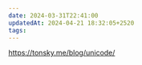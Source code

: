 ```yaml
---
date: 2024-03-31T22:41:00
updatedAt: 2024-04-21 18:32:05+2520
tags: 
---
```

https://tonsky.me/blog/unicode/